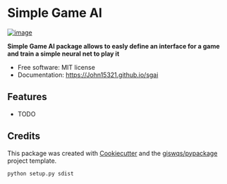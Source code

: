 # Simple Game AI


[![image](https://img.shields.io/pypi/v/sgai.svg)](https://pypi.python.org/pypi/sgai)


**Simple Game AI package allows to easly define an interface for a game and train a simple neural net to play it**


-   Free software: MIT license
-   Documentation: https://John15321.github.io/sgai
    

## Features

-   TODO

## Credits

This package was created with [Cookiecutter](https://github.com/cookiecutter/cookiecutter) and the [giswqs/pypackage](https://github.com/giswqs/pypackage) project template.


```bash
python setup.py sdist
```